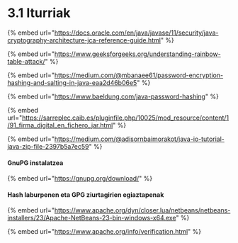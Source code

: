 # 3.1 Iturriak

{% embed url="https://docs.oracle.com/en/java/javase/11/security/java-cryptography-architecture-jca-reference-guide.html" %}

{% embed url="https://www.geeksforgeeks.org/understanding-rainbow-table-attack/" %}

{% embed url="https://medium.com/@mbanaee61/password-encryption-hashing-and-salting-in-java-eaa2d46b06e5" %}

{% embed url="https://www.baeldung.com/java-password-hashing" %}

{% embed url="https://sarreplec.caib.es/pluginfile.php/10025/mod_resource/content/1/91_firma_digital_en_fichero_jar.html" %}

{% embed url="https://medium.com/@adisornbaimorakot/java-io-tutorial-java-zip-file-2397b5a7ec59" %}

#### GnuPG instalatzea

{% embed url="https://gnupg.org/download/" %}

#### Hash laburpenen eta GPG  ziurtagirien egiaztapenak&#x20;

{% embed url="https://www.apache.org/dyn/closer.lua/netbeans/netbeans-installers/23/Apache-NetBeans-23-bin-windows-x64.exe" %}

{% embed url="https://www.apache.org/info/verification.html" %}
